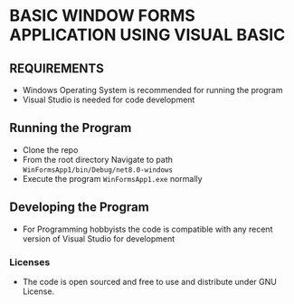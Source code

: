 # BASIC WINDOW FORMS APPLICATION USING VISUAL BASIC

## REQUIREMENTS
- Windows Operating System is recommended for running the program
- Visual Studio is needed for code development

## Running the Program
- Clone the repo
- From the root directory Navigate to path `WinFormsApp1/bin/Debug/net8.0-windows`
- Execute the program `WinFormsApp1.exe` normally

## Developing the Program
- For Programming hobbyists the code is compatible with any recent version of Visual Studio for development


### __Licenses__
- The code is open sourced and free to use and distribute under GNU License.

